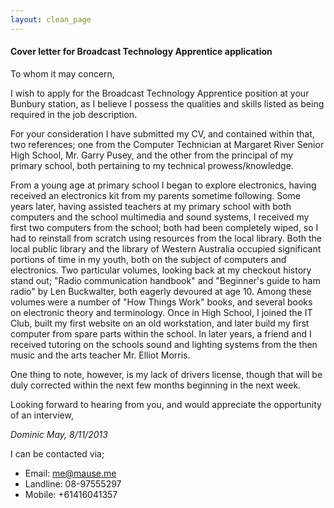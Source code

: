 ```yaml
---
layout: clean_page
---
```


#### Cover letter for Broadcast Technology Apprentice application


To whom it may concern,

I wish to apply for the Broadcast Technology Apprentice position at your Bunbury station, as I believe I possess the qualities and skills listed as being required in the job description.

For your consideration I have submitted my CV, and contained within that, two references; one from the Computer Technician at Margaret River Senior High School, Mr. Garry Pusey, and the other from the principal of my primary school, both pertaining to my technical prowess/knowledge.

From a young age at primary school I began to explore electronics, having received an electronics kit from my parents sometime following. Some years later, having assisted teachers at my primary school with both computers and the school multimedia and sound systems, I received my first two computers from the school; both had been completely wiped, so I had to reinstall from scratch using resources from the local library. Both the local public library and the library of Western Australia occupied significant portions of time in my youth, both on the subject of computers and electronics. Two particular volumes, looking back at my checkout history stand out; "Radio communication handbook" and "Beginner's guide to ham radio" by Len Buckwalter, both eagerly devoured at age 10. Among these volumes were a number of "How Things Work" books, and several books on electronic theory and terminology. Once in High School, I joined the IT Club, built my first website on an old workstation, and later build my first computer from spare parts within the school. In later years, a friend and I received tutoring on the schools sound and lighting systems from the then music and the arts teacher Mr. Elliot Morris.

One thing to note, however, is my lack of drivers license, though that will be duly corrected within the next few months beginning in the next week.

Looking forward to hearing from you, and would appreciate the opportunity of an interview,

*Dominic May, 8/11/2013*

I can be contacted via;

 * Email: me@mause.me
 * Landline: 08-97555297
 * Mobile: +61416041357
